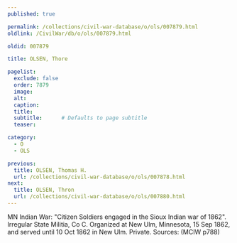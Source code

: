 ```yaml
---
published: true

permalink: /collections/civil-war-database/o/ols/007879.html
oldlink: /CivilWar/db/o/ols/007879.html

oldid: 007879

title: OLSEN, Thore

pagelist:
  exclude: false
  order: 7879
  image: 
  alt:
  caption:
  title:
  subtitle:      # Defaults to page subtitle
  teaser:

category: 
  - O 
  - OLS

previous:
  title: OLSEN, Thomas H.
  url: /collections/civil-war-database/o/ols/007878.html  
next:
  title: OLSEN, Thron
  url: /collections/civil-war-database/o/ols/007880.html   
---
```

MN Indian War: &quot;Citizen Soldiers engaged in the Sioux Indian war of 1862&quot;. Irregular State Militia, Co C. Organized at New Ulm, Minnesota, 15 Sep 1862, and served until 10 Oct 1862 in New Ulm. Private. Sources: (MCIW p788)